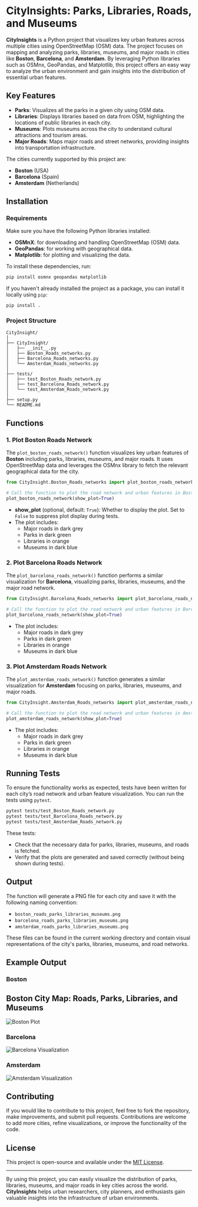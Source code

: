 
# **CityInsights: Parks, Libraries, Roads, and Museums**

**CityInsights** is a Python project that visualizes key urban features across multiple cities using OpenStreetMap (OSM) data. The project focuses on mapping and analyzing parks, libraries, museums, and major roads in cities like **Boston**, **Barcelona**, and **Amsterdam**. By leveraging Python libraries such as OSMnx, GeoPandas, and Matplotlib, this project offers an easy way to analyze the urban environment and gain insights into the distribution of essential urban features.

## Key Features

- **Parks**: Visualizes all the parks in a given city using OSM data.
- **Libraries**: Displays libraries based on data from OSM, highlighting the locations of public libraries in each city.
- **Museums**: Plots museums across the city to understand cultural attractions and tourism areas.
- **Major Roads**: Maps major roads and street networks, providing insights into transportation infrastructure.

The cities currently supported by this project are:

- **Boston** (USA)
- **Barcelona** (Spain)
- **Amsterdam** (Netherlands)

## Installation

### Requirements
Make sure you have the following Python libraries installed:

- **OSMnX**: for downloading and handling OpenStreetMap (OSM) data.
- **GeoPandas**: for working with geographical data.
- **Matplotlib**: for plotting and visualizing the data.

To install these dependencies, run:

```bash
pip install osmnx geopandas matplotlib
```

If you haven't already installed the project as a package, you can install it locally using `pip`:

```bash
pip install .
```

### Project Structure

```
CityInsight/
│
├── CityInsight/
│   ├── __init__.py
│   ├── Boston_Roads_networks.py
│   ├── Barcelona_Roads_networks.py
│   └── Amsterdam_Roads_networks.py
│
├── tests/
│   ├── test_Boston_Roads_network.py
│   ├── test_Barcelona_Roads_network.py
│   └── test_Amsterdam_Roads_network.py
│
├── setup.py
└── README.md
```

## Functions

### 1. **Plot Boston Roads Network**
The `plot_boston_roads_network()` function visualizes key urban features of **Boston** including parks, libraries, museums, and major roads. It uses OpenStreetMap data and leverages the OSMnx library to fetch the relevant geographical data for the city.

```python
from CityInsight.Boston_Roads_networks import plot_boston_roads_network

# Call the function to plot the road network and urban features in Boston
plot_boston_roads_network(show_plot=True)
```

- **show_plot** (optional, default: `True`): Whether to display the plot. Set to `False` to suppress plot display during tests.
- The plot includes:
  - Major roads in dark grey
  - Parks in dark green
  - Libraries in orange
  - Museums in dark blue

### 2. **Plot Barcelona Roads Network**
The `plot_barcelona_roads_network()` function performs a similar visualization for **Barcelona**, visualizing parks, libraries, museums, and the major road network.

```python
from CityInsight.Barcelona_Roads_networks import plot_barcelona_roads_network

# Call the function to plot the road network and urban features in Barcelona
plot_barcelona_roads_network(show_plot=True)
```

- The plot includes:
  - Major roads in dark grey
  - Parks in dark green
  - Libraries in orange
  - Museums in dark blue

### 3. **Plot Amsterdam Roads Network**
The `plot_amsterdam_roads_network()` function generates a similar visualization for **Amsterdam** focusing on parks, libraries, museums, and major roads.

```python
from CityInsight.Amsterdam_Roads_networks import plot_amsterdam_roads_network

# Call the function to plot the road network and urban features in Amsterdam
plot_amsterdam_roads_network(show_plot=True)
```

- The plot includes:
  - Major roads in dark grey
  - Parks in dark green
  - Libraries in orange
  - Museums in dark blue

## Running Tests

To ensure the functionality works as expected, tests have been written for each city’s road network and urban feature visualization. You can run the tests using `pytest`.

```bash
pytest tests/test_Boston_Roads_network.py
pytest tests/test_Barcelona_Roads_network.py
pytest tests/test_Amsterdam_Roads_network.py
```

These tests:
- Check that the necessary data for parks, libraries, museums, and roads is fetched.
- Verify that the plots are generated and saved correctly (without being shown during tests).

## Output
The function will generate a PNG file for each city and save it with the following naming convention:
- `boston_roads_parks_libraries_museums.png`
- `barcelona_roads_parks_libraries_museums.png`
- `amsterdam_roads_parks_libraries_museums.png`

These files can be found in the current working directory and contain visual representations of the city's parks, libraries, museums, and road networks.

## Example Output

### **Boston**
## Boston City Map: Roads, Parks, Libraries, and Museums

![Boston Plot](images/boston_roads_parks_libraries.png)



### **Barcelona**
![Barcelona Visualization](barcelona_roads_parks_libraries_museums.png)

### **Amsterdam**
![Amsterdam Visualization](amsterdam_roads_parks_libraries_museums.png)

## Contributing

If you would like to contribute to this project, feel free to fork the repository, make improvements, and submit pull requests. Contributions are welcome to add more cities, refine visualizations, or improve the functionality of the code.

## License

This project is open-source and available under the [MIT License](LICENSE).

---

By using this project, you can easily visualize the distribution of parks, libraries, museums, and major roads in key cities across the world. **CityInsights** helps urban researchers, city planners, and enthusiasts gain valuable insights into the infrastructure of urban environments.
```


